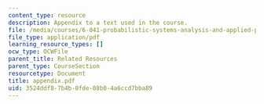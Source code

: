 ```yaml
---
content_type: resource
description: Appendix to a text used in the course.
file: /media/courses/6-041-probabilistic-systems-analysis-and-applied-probability-spring-2006/3524ddf87b4b0fde08b04a6ccd7bba89_appendix.pdf
file_type: application/pdf
learning_resource_types: []
ocw_type: OCWFile
parent_title: Related Resources
parent_type: CourseSection
resourcetype: Document
title: appendix.pdf
uid: 3524ddf8-7b4b-0fde-08b0-4a6ccd7bba89
---
```

